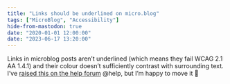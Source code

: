 ```yaml
---
title: "Links should be underlined on micro.blog"
tags: ["MicroBlog", "Accessibility"]
hide-from-mastodon: true
date: "2020-01-01 12:00:00"
date: "2023-06-17 13:20:00"
---
```



Links in microblog posts aren’t underlined (which means they fail WCAG 2.1 AA 1.4.1) and their colour doesn’t sufficiently contrast with surrounding text. I’ve [raised this on the help forum](https://help.micro.blog/t/links-should-be-underlined/1893) @help, but I’m happy to move it 🙂
